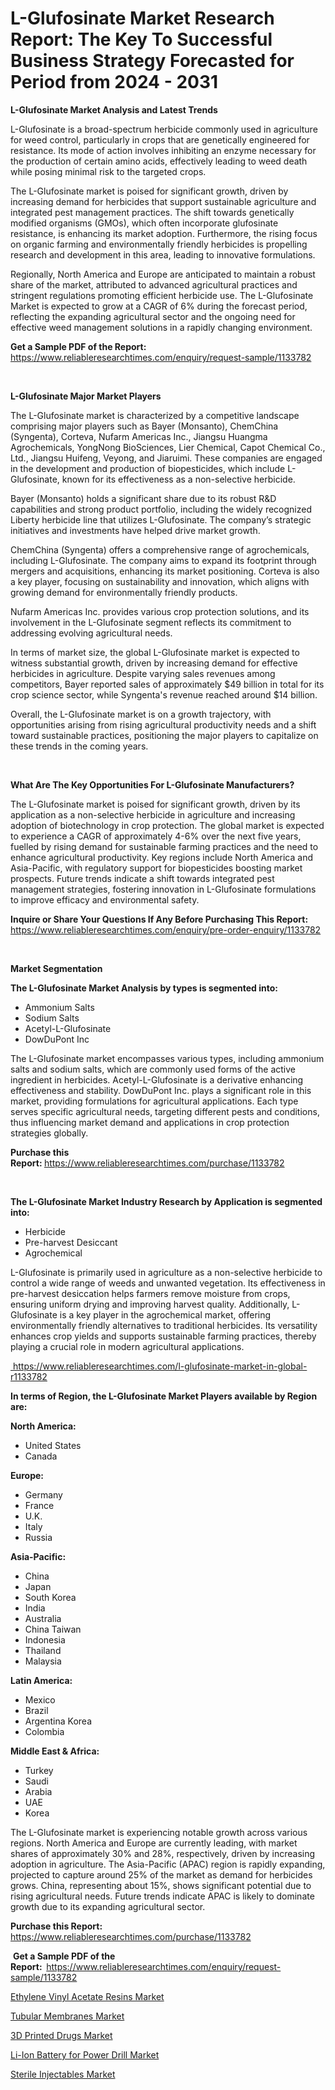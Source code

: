 <p><h1>L-Glufosinate Market Research Report: The Key To Successful Business Strategy Forecasted for Period from 2024 - 2031</h1></p><p><strong>L-Glufosinate Market Analysis and Latest Trends</strong></p>
<p><p>L-Glufosinate is a broad-spectrum herbicide commonly used in agriculture for weed control, particularly in crops that are genetically engineered for resistance. Its mode of action involves inhibiting an enzyme necessary for the production of certain amino acids, effectively leading to weed death while posing minimal risk to the targeted crops. </p><p>The L-Glufosinate market is poised for significant growth, driven by increasing demand for herbicides that support sustainable agriculture and integrated pest management practices. The shift towards genetically modified organisms (GMOs), which often incorporate glufosinate resistance, is enhancing its market adoption. Furthermore, the rising focus on organic farming and environmentally friendly herbicides is propelling research and development in this area, leading to innovative formulations.</p><p>Regionally, North America and Europe are anticipated to maintain a robust share of the market, attributed to advanced agricultural practices and stringent regulations promoting efficient herbicide use. The L-Glufosinate Market is expected to grow at a CAGR of 6% during the forecast period, reflecting the expanding agricultural sector and the ongoing need for effective weed management solutions in a rapidly changing environment.</p></p>
<p><strong>Get a Sample PDF of the Report:&nbsp;</strong> <a href="https://www.reliableresearchtimes.com/enquiry/request-sample/1133782?utm_campaign=1355&utm_medium=2&utm_source=Github&utm_content=ia&utm_term=08102024&utm_id=l-glufosinate">https://www.reliableresearchtimes.com/enquiry/request-sample/1133782</a></p>
<p>&nbsp;</p>
<p><strong>L-Glufosinate Major Market Players</strong></p>
<p><p>The L-Glufosinate market is characterized by a competitive landscape comprising major players such as Bayer (Monsanto), ChemChina (Syngenta), Corteva, Nufarm Americas Inc., Jiangsu Huangma Agrochemicals, YongNong BioSciences, Lier Chemical, Capot Chemical Co., Ltd., Jiangsu Huifeng, Veyong, and Jiaruimi. These companies are engaged in the development and production of biopesticides, which include L-Glufosinate, known for its effectiveness as a non-selective herbicide.</p><p>Bayer (Monsanto) holds a significant share due to its robust R&D capabilities and strong product portfolio, including the widely recognized Liberty herbicide line that utilizes L-Glufosinate. The company’s strategic initiatives and investments have helped drive market growth.</p><p>ChemChina (Syngenta) offers a comprehensive range of agrochemicals, including L-Glufosinate. The company aims to expand its footprint through mergers and acquisitions, enhancing its market positioning. Corteva is also a key player, focusing on sustainability and innovation, which aligns with growing demand for environmentally friendly products.</p><p>Nufarm Americas Inc. provides various crop protection solutions, and its involvement in the L-Glufosinate segment reflects its commitment to addressing evolving agricultural needs. </p><p>In terms of market size, the global L-Glufosinate market is expected to witness substantial growth, driven by increasing demand for effective herbicides in agriculture. Despite varying sales revenues among competitors, Bayer reported sales of approximately $49 billion in total for its crop science sector, while Syngenta's revenue reached around $14 billion.</p><p>Overall, the L-Glufosinate market is on a growth trajectory, with opportunities arising from rising agricultural productivity needs and a shift toward sustainable practices, positioning the major players to capitalize on these trends in the coming years.</p></p>
<p>&nbsp;</p>
<p><strong>What Are The Key Opportunities For L-Glufosinate Manufacturers?</strong></p>
<p><p>The L-Glufosinate market is poised for significant growth, driven by its application as a non-selective herbicide in agriculture and increasing adoption of biotechnology in crop protection. The global market is expected to experience a CAGR of approximately 4-6% over the next five years, fuelled by rising demand for sustainable farming practices and the need to enhance agricultural productivity. Key regions include North America and Asia-Pacific, with regulatory support for biopesticides boosting market prospects. Future trends indicate a shift towards integrated pest management strategies, fostering innovation in L-Glufosinate formulations to improve efficacy and environmental safety.</p></p>
<p><strong>Inquire or Share Your Questions If Any Before Purchasing This Report:</strong> <a href="https://www.reliableresearchtimes.com/enquiry/pre-order-enquiry/1133782?utm_campaign=1355&utm_medium=2&utm_source=Github&utm_content=ia&utm_term=08102024&utm_id=l-glufosinate">https://www.reliableresearchtimes.com/enquiry/pre-order-enquiry/1133782</a></p>
<p>&nbsp;</p>
<p><strong>Market Segmentation</strong></p>
<p><strong>The L-Glufosinate Market Analysis by types is segmented into:</strong></p>
<p><ul><li>Ammonium Salts</li><li>Sodium Salts</li><li>Acetyl-L-Glufosinate</li><li>DowDuPont Inc</li></ul></p>
<p><p>The L-Glufosinate market encompasses various types, including ammonium salts and sodium salts, which are commonly used forms of the active ingredient in herbicides. Acetyl-L-Glufosinate is a derivative enhancing effectiveness and stability. DowDuPont Inc. plays a significant role in this market, providing formulations for agricultural applications. Each type serves specific agricultural needs, targeting different pests and conditions, thus influencing market demand and applications in crop protection strategies globally.</p></p>
<p><strong>Purchase this Report:&nbsp;</strong><a href="https://www.reliableresearchtimes.com/purchase/1133782?utm_campaign=1355&utm_medium=2&utm_source=Github&utm_content=ia&utm_term=08102024&utm_id=l-glufosinate">https://www.reliableresearchtimes.com/purchase/1133782</a></p>
<p>&nbsp;</p>
<p><strong>The L-Glufosinate Market Industry Research by Application is segmented into:</strong></p>
<p><ul><li>Herbicide</li><li>Pre-harvest Desiccant</li><li>Agrochemical</li></ul></p>
<p><p>L-Glufosinate is primarily used in agriculture as a non-selective herbicide to control a wide range of weeds and unwanted vegetation. Its effectiveness in pre-harvest desiccation helps farmers remove moisture from crops, ensuring uniform drying and improving harvest quality. Additionally, L-Glufosinate is a key player in the agrochemical market, offering environmentally friendly alternatives to traditional herbicides. Its versatility enhances crop yields and supports sustainable farming practices, thereby playing a crucial role in modern agricultural applications.</p></p>
<p><a href="https://www.reliableresearchtimes.com/l-glufosinate-market-in-global-r1133782?utm_campaign=1355&utm_medium=2&utm_source=Github&utm_content=ia&utm_term=08102024&utm_id=l-glufosinate">&nbsp;https://www.reliableresearchtimes.com/l-glufosinate-market-in-global-r1133782</a></p>
<p><strong>In terms of Region, the L-Glufosinate Market Players available by Region are:</strong></p>
<p>
    <p> <strong> North America: </strong>
        <ul>
            <li>United States</li>
            <li>Canada</li>
        </ul>
        </p> 
    <p> <strong> Europe: </strong>
        <ul>
            <li>Germany</li>
            <li>France</li>
            <li>U.K.</li>
            <li>Italy</li>
            <li>Russia</li>
        </ul>
        </p> 
    <p> <strong> Asia-Pacific: </strong>
        <ul>
            <li>China</li>
            <li>Japan</li>
            <li>South Korea</li>
            <li>India</li>
            <li>Australia</li>
            <li>China Taiwan</li>
            <li>Indonesia</li>
            <li>Thailand</li>
            <li>Malaysia</li>
        </ul>
        </p> 
    <p> <strong> Latin America: </strong>
        <ul>
            <li>Mexico</li>
            <li>Brazil</li>
            <li>Argentina Korea</li>
            <li>Colombia</li>
        </ul>
        </p> 
    <p> <strong> Middle East & Africa: </strong>
        <ul>
            <li>Turkey</li>
            <li>Saudi</li>
            <li>Arabia</li>
            <li>UAE</li>
            <li>Korea</li>
        </ul>
    </p>
    </p>
<p><p>The L-Glufosinate market is experiencing notable growth across various regions. North America and Europe are currently leading, with market shares of approximately 30% and 28%, respectively, driven by increasing adoption in agriculture. The Asia-Pacific (APAC) region is rapidly expanding, projected to capture around 25% of the market as demand for herbicides grows. China, representing about 15%, shows significant potential due to rising agricultural needs. Future trends indicate APAC is likely to dominate growth due to its expanding agricultural sector.</p></p>
<p><strong>Purchase this Report: </strong><a href="https://www.reliableresearchtimes.com/purchase/1133782?utm_campaign=1355&utm_medium=2&utm_source=Github&utm_content=ia&utm_term=08102024&utm_id=l-glufosinate">https://www.reliableresearchtimes.com/purchase/1133782</a></p>
<p>&nbsp;<strong>Get a Sample PDF of the Report:&nbsp;&nbsp;</strong><a href="https://www.reliableresearchtimes.com/enquiry/request-sample/1133782?utm_campaign=1355&utm_medium=2&utm_source=Github&utm_content=ia&utm_term=08102024&utm_id=l-glufosinate">https://www.reliableresearchtimes.com/enquiry/request-sample/1133782</a></p>
<p><strong></strong></p>
<p><p><a href="https://www.linkedin.com/pulse/regional-adaptations-global-ethylene-vinyl-acetate-resins-h0mue?utm_campaign=1355&utm_medium=2&utm_source=Github&utm_content=ia&utm_term=08102024&utm_id=l-glufosinate">Ethylene Vinyl Acetate Resins Market</a></p><p><a href="https://www.linkedin.com/pulse/tubular-membranes-industry-resonance-11-amplification-across-aqece?utm_campaign=1355&utm_medium=2&utm_source=Github&utm_content=ia&utm_term=08102024&utm_id=l-glufosinate">Tubular Membranes Market</a></p><p><a href="https://www.linkedin.com/pulse/3d-printed-drugs-ecosystem-mapping-innovation-value-chains-2024-2031-wue0f?utm_campaign=1355&utm_medium=2&utm_source=Github&utm_content=ia&utm_term=08102024&utm_id=l-glufosinate">3D Printed Drugs Market</a></p><p><a href="https://issuu.com/reportprime-2/docs/li-ion-battery-for-power-drill-mark_b9d347e272a1a8?utm_campaign=1355&utm_medium=2&utm_source=Github&utm_content=ia&utm_term=08102024&utm_id=l-glufosinate">Li-Ion Battery for Power Drill Market</a></p><p><a href="https://www.linkedin.com/pulse/sterile-injectables-market-global-trends-forecast-2024-2031-tnkkf?utm_campaign=1355&utm_medium=2&utm_source=Github&utm_content=ia&utm_term=08102024&utm_id=l-glufosinate">Sterile Injectables Market</a></p></p>